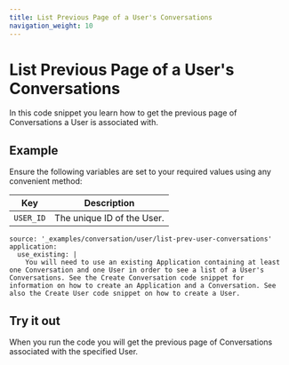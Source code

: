 ```yaml
---
title: List Previous Page of a User's Conversations
navigation_weight: 10
---
```


# List Previous Page of a User's Conversations

In this code snippet you learn how to get the previous page of Conversations a User is associated with.

## Example

Ensure the following variables are set to your required values using any convenient method:

Key | Description
-- | --
`USER_ID` | The unique ID of the User.

```code_snippets
source: '_examples/conversation/user/list-prev-user-conversations'
application:
  use_existing: |
    You will need to use an existing Application containing at least one Conversation and one User in order to see a list of a User's Conversations. See the Create Conversation code snippet for information on how to create an Application and a Conversation. See also the Create User code snippet on how to create a User.
```

## Try it out

When you run the code you will get the previous page of Conversations associated with the specified User.
